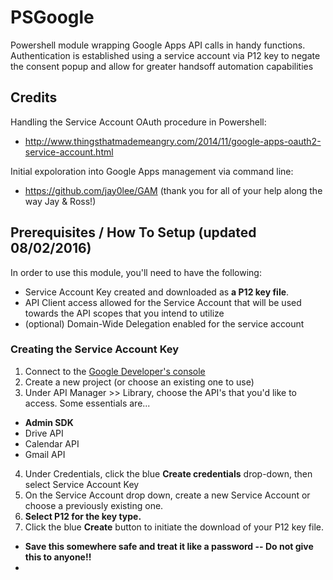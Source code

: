 # PSGoogle
Powershell module wrapping Google Apps API calls in handy functions. Authentication is established using a service account via P12 key to negate the consent popup and allow for greater handsoff automation capabilities


## Credits
Handling the Service Account OAuth procedure in Powershell:
- http://www.thingsthatmademeangry.com/2014/11/google-apps-oauth2-service-account.html

Initial expoloration into Google Apps management via command line:
- https://github.com/jay0lee/GAM  (thank you for all of your help along the way Jay & Ross!)


## Prerequisites / How To Setup (updated 08/02/2016)
In order to use this module, you'll need to have the following:
  * Service Account Key created and downloaded as **a P12 key file**.
  * API Client access allowed for the Service Account that will be used towards the API scopes that you intend to utilize
  * (optional) Domain-Wide Delegation enabled for the service account

### Creating the Service Account Key
1. Connect to the [Google Developer's console](https://console.developers.google.com/)
2. Create a new project (or choose an existing one to use)
3. Under API Manager >> Library, choose the API's that you'd like to access. Some essentials are...
  * **Admin SDK**
  * Drive API
  * Calendar API
  * Gmail API
4. Under Credentials, click the blue **Create credentials** drop-down, then select Service Account Key
5. On the Service Account drop down, create a new Service Account or choose a previously existing one.
6. **Select P12 for the key type.**
7. Click the blue **Create** button to initiate the download of your P12 key file.
  * **Save this somewhere safe and treat it like a password -- Do not give this to anyone!!**
  * 


